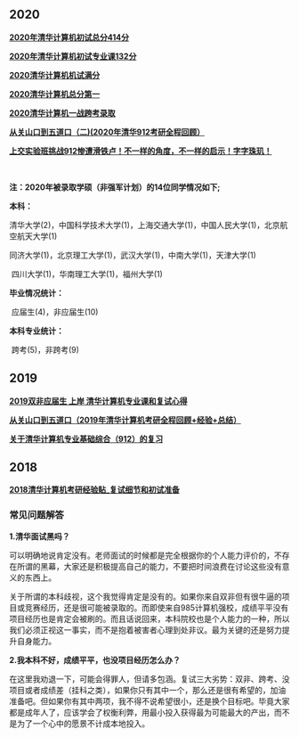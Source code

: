 ## 2020

[**2020年清华计算机初试总分414分**](http://www.cskaoyan.com/thread-659589-1-1.html)

[**2020年清华计算机初试专业课132分**](http://cskaoyan.com/thread-659676-1-1.html)

[**2020清华计算机机试满分**](http://www.cskaoyan.com/thread-659902-1-1.html)

[**2020清华计算机总分第一**](http://www.cskaoyan.com/thread-659653-1-1.html)

[**2020清华计算机一战跨考录取**](http://www.cskaoyan.com/thread-659853-1-1.html)

[**从关山口到五道口（二)(2020年清华912考研全程回顾）**](http://www.cskaoyan.com/thread-659921-1-1.html)

[**上交实验班挑战912惨遭滑铁卢！不一样的角度，不一样的启示！字字珠玑！**](https://mp.weixin.qq.com/s/HzN2QnCS6LWVWkPzIYFhtw)

</br>

**注：2020年被录取学硕（非强军计划）的14位同学情况如下;**

**本科：**

​            清华大学(2)，中国科学技术大学(1)，上海交通大学(1)，中国人民大学(1)，北京航空航天大学(1)</br>

​            同济大学(1)，北京理工大学(1)，武汉大学(1)，中南大学(1)，天津大学(1)</br>

​            四川大学(1)，华南理工大学(1)，福州大学(1)

**毕业情况统计：**

​            应届生(4)，非应届生(10)

**本科专业统计：**

​            跨考(5)，非跨考(9)

## 2019

[**2019双非应届生 上岸 清华计算机专业课和复试心得**](http://www.cskaoyan.com/thread-653961-1-1.html)

[**从关山口到五道口（2019年清华计算机考研全程回顾+经验+总结）**](https://blog.csdn.net/zee_chao/article/details/88909444)

[**关于清华计算机专业基础综合（912）的复习**](https://xuanxuanblingbling.github.io/life/study/2018/12/29/912/)

## 2018

[**2018清华计算机考研经验贴_复试细节和初试准备**](http://www.cskaoyan.com/thread-649195-1-1.html)

### 常见问题解答

**1.清华面试黑吗？**

可以明确地说肯定没有。老师面试的时候都是完全根据你的个人能力评价的，不存在所谓的黑幕，大家还是积极提高自己的能力，不要把时间浪费在讨论这些没有意义的东西上。</br>

关于所谓的本科歧视，这个我觉得肯定是没有的。如果你来自双非但有很牛逼的项目或竞赛经历，还是很可能被录取的。而即使来自985计算机强校，成绩平平没有项目经历也是肯定会被刷的。而且话说回来，本科院校也是个人能力的一种，所以我们必须正视这一事实，而不是抱着被害者心理到处非议。最为关键的还是努力提升自身能力。</br>

**2.我本科不好，成绩平平，也没项目经历怎么办？**

在这里我劝退一下，可能会得罪人，但请多包涵。复试三大劣势：双非、跨考、没项目或者成绩差（挂科之类），如果你只有其中一个，那么还是很有希望的，加油准备吧。但如果你有其中两项，我不得不说希望很小，还是换个目标吧。毕竟大家都是成年人了，应该学会了权衡利弊，用最小投入获得最为可能最大的产出，而不是为了一个心中的愿景不计成本地投入。</br>

